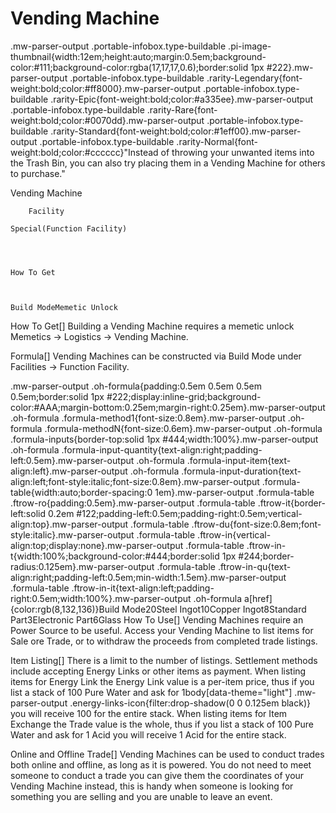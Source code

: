 # Vending Machine

.mw-parser-output .portable-infobox.type-buildable .pi-image-thumbnail{width:12em;height:auto;margin:0.5em;background-color:#111;background-color:rgba(17,17,17,0.6);border:solid 1px #222}.mw-parser-output .portable-infobox.type-buildable .rarity-Legendary{font-weight:bold;color:#ff8000}.mw-parser-output .portable-infobox.type-buildable .rarity-Epic{font-weight:bold;color:#a335ee}.mw-parser-output .portable-infobox.type-buildable .rarity-Rare{font-weight:bold;color:#0070dd}.mw-parser-output .portable-infobox.type-buildable .rarity-Standard{font-weight:bold;color:#1eff00}.mw-parser-output .portable-infobox.type-buildable .rarity-Normal{font-weight:bold;color:#cccccc}"Instead of throwing your unwanted items into the Trash Bin, you can also try placing them in a Vending Machine for others to purchase."

Vending Machine


	
		
		
	
	


	

	
		Facility
	
	Special(Function Facility)




	How To Get


	
	Build ModeMemetic Unlock





How To Get[]
Building a Vending Machine requires a memetic unlock Memetics -&gt; Logistics -&gt; Vending Machine.

Formula[]
Vending Machines can be constructed via Build Mode under Facilities -&gt; Function Facility.

.mw-parser-output .oh-formula{padding:0.5em 0.5em 0.5em 0.5em;border:solid 1px #222;display:inline-grid;background-color:#AAA;margin-bottom:0.25em;margin-right:0.25em}.mw-parser-output .oh-formula .formula-method1{font-size:0.8em}.mw-parser-output .oh-formula .formula-methodN{font-size:0.6em}.mw-parser-output .oh-formula .formula-inputs{border-top:solid 1px #444;width:100%}.mw-parser-output .oh-formula .formula-input-quantity{text-align:right;padding-left:0.5em}.mw-parser-output .oh-formula .formula-input-item{text-align:left}.mw-parser-output .oh-formula .formula-input-duration{text-align:left;font-style:italic;font-size:0.8em}.mw-parser-output .formula-table{width:auto;border-spacing:0 1em}.mw-parser-output .formula-table .ftrow-ro{padding:0.5em}.mw-parser-output .formula-table .ftrow-it{border-left:solid 0.2em #122;padding-left:0.5em;padding-right:0.5em;vertical-align:top}.mw-parser-output .formula-table .ftrow-du{font-size:0.8em;font-style:italic}.mw-parser-output .formula-table .ftrow-in{vertical-align:top;display:none}.mw-parser-output .formula-table .ftrow-in-t{width:100%;background-color:#444;border:solid 1px #244;border-radius:0.125em}.mw-parser-output .formula-table .ftrow-in-qu{text-align:right;padding-left:0.5em;min-width:1.5em}.mw-parser-output .formula-table .ftrow-in-it{text-align:left;padding-right:0.5em;width:100%}.mw-parser-output .oh-formula a[href]{color:rgb(8,132,136)}Build Mode20Steel Ingot10Copper Ingot8Standard Part3Electronic Part6Glass
How To Use[]
Vending Machines require an Power Source to be useful.
Access your Vending Machine to list items for Sale ore Trade, or to withdraw the proceeds from completed trade listings.

Item Listing[]
There is a limit to the number of listings.
Settlement methods include accepting Energy Links or other items as payment.
When listing items for Energy Link the Energy Link value is a per-item price, thus if you list a stack of 100 Pure Water and ask for  1body[data-theme="light"] .mw-parser-output .energy-links-icon{filter:drop-shadow(0 0 0.125em black)} you will receive  100 for the entire stack.
When listing items for Item Exchange the Trade value is the whole, thus if you list a stack of 100 Pure Water and ask for 1 Acid you will receive 1 Acid for the entire stack.


Online and Offline Trade[]
Vending Machines can be used to conduct trades both online and offline, as long as it is powered.
You do not need to meet someone to conduct a trade you can give them the coordinates of your Vending Machine instead, this is handy when someone is looking for something you are selling and you are unable to leave an event.
